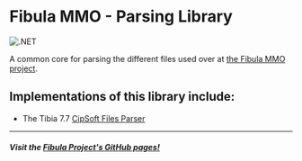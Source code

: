 # Fibula MMO - Parsing Library

![.NET](https://github.com/fibula-mmo/fibula-parsing-contracts/workflows/.NET/badge.svg)

A common core for parsing the different files used over at [the Fibula MMO project](https://github.com/jlnunez89/fibula-mmo).

## Implementations of this library include:

- The Tibia 7.7 [CipSoft Files Parser](https://github.com/Fibula-MMO/fibula-parsing-cip)

---

##### Visit the [Fibula Project's GitHub pages!](https://jlnunez89.github.io/fibula-mmo/index.html)
